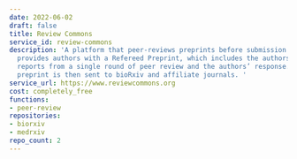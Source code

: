 ```yaml
---
date: 2022-06-02
draft: false
title: Review Commons
service_id: review-commons
description: 'A platform that peer-reviews preprints before submission to a journal,
  provides authors with a Refereed Preprint, which includes the authors’ manuscript,
  reports from a single round of peer review and the authors’ response. The refereed
  preprint is then sent to bioRxiv and affiliate journals. '
service_url: https://www.reviewcommons.org
cost: completely_free
functions:
- peer-review
repositories:
- biorxiv
- medrxiv
repo_count: 2
---
```



